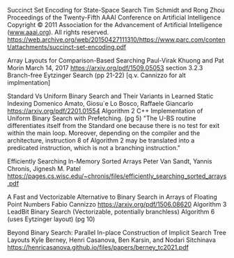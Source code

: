 Succinct Set Encoding for State-Space Search
Tim Schmidt and Rong Zhou
Proceedings of the Twenty-Fifth AAAI Conference on Artificial Intelligence
Copyright © 2011 Association for the Advancement of Artificial Intelligence (www.aaai.org). All rights reserved.
https://web.archive.org/web/20150427111310/https://www.parc.com/content/attachments/succinct-set-encoding.pdf

Array Layouts for Comparison-Based Searching
Paul-Virak Khuong and Pat Morin
March 14, 2017
https://arxiv.org/pdf/1509.05053
section 3.2.3 Branch-free Eytzinger Search (pp 21-22) [q.v. Cannizzo for alt implmentation]


Standard Vs Uniform Binary Search and Their Variants in Learned Static Indexing
Domenico Amato, Giosu´e Lo Bosco, Raffaele Giancarlo
https://arxiv.org/pdf/2201.01554
Algorithm 2 C++ Implementation of Uniform Binary Search with Prefetching. (pg 5)
"The U-BS routine differentiates itself from the Standard one because there is no test for exit within the main loop.
Moreover, depending on the compiler and the architecture, instruction 8 of Algorithm 2 may be translated into a
predicated instruction, which is not a branching instruction."


Efficiently Searching In-Memory Sorted Arrays
Peter Van Sandt, Yannis Chronis, Jignesh M. Patel
https://pages.cs.wisc.edu/~chronis/files/efficiently_searching_sorted_arrays.pdf

A Fast and Vectorizable Alternative to Binary Search in Arrays of Floating Point Numbers
Fabio Cannizzo
https://arxiv.org/pdf/1506.08620
Algorithm 3 LeadBit Binary Search (Vectorizable, potentially branchless)
Algorithm 6 (uses Eytzinger layout) (pg 10)

Beyond Binary Search: Parallel In-place Construction of Implicit Search Tree Layouts
Kyle Berney, Henri Casanova, Ben Karsin, and Nodari Sitchinava
https://henricasanova.github.io/files/papers/berney_tc2021.pdf